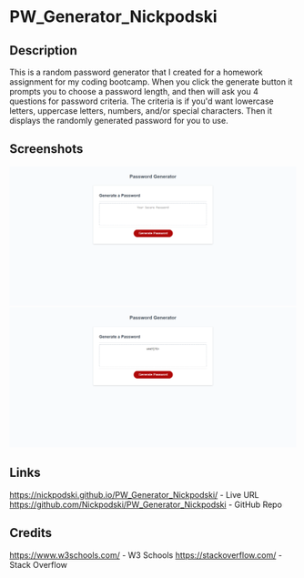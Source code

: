 # PW_Generator_Nickpodski

## Description

  This is a random password generator that I created for a homework assignment for my coding bootcamp. When you click the generate button it prompts you to choose a password length, and then will ask you 4 questions for password criteria. The criteria is if you'd want lowercase letters, uppercase letters, numbers, and/or special characters. Then it displays the randomly generated password for you to use.

## Screenshots

![PW Generator Site](assets/images/PW_Generator_Screenshot_Default.png)
![PW Generator Site With Generated PW](assets/images/PW_Generator_Screenshot_PW.png)

## Links

https://nickpodski.github.io/PW_Generator_Nickpodski/ - Live URL
https://github.com/Nickpodski/PW_Generator_Nickpodski - GitHub Repo

## Credits

https://www.w3schools.com/ - W3 Schools
https://stackoverflow.com/ - Stack Overflow